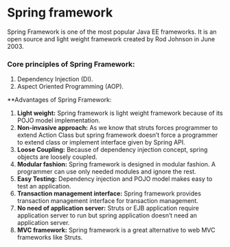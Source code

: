# Spring framework

Spring Framework is one of the most popular Java EE frameworks. It is an open source and light weight framework created by Rod Johnson in June 2003.

### Core principles of Spring Framework:
1. Dependency Injection (DI).
2. Aspect Oriented Programming (AOP).

**Advantages of Spring Framework:

1. **Light weight:**
Spring framework is light weight framework because of its POJO model implementation.
2. **Non-invasive approach:**
As we know that struts forces programmer to extend Action Class but spring framework doesn’t force a programmer to extend class or implement interface given by Spring API.
3. **Loose Coupling:**
Because of dependency injection concept, spring objects are loosely coupled.
4. **Modular fashion:**
Spring framework is designed in modular fashion. A programmer can use only needed modules and ignore the rest.
5. **Easy Testing:**
Dependency injection and POJO model makes easy to test an application.
6. **Transaction management interface:**
Spring framework provides transaction management interface for transaction management.
7. **No need of application server:**
Struts or EJB application require application server to run but spring application doesn’t need an application server.
8. **MVC framework:**
Spring framework is a great alternative to web MVC frameworks like Struts.
